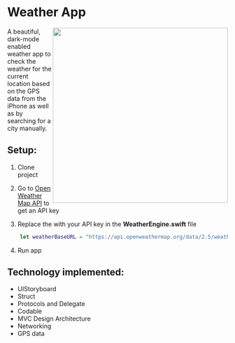 # Weather App

<img src="https://github.com/prosperevergreen/Weather-App-iOS/blob/master/Documentation/WeatherApp.gif" align="right" width="400" />

A beautiful, dark-mode enabled weather app to check the weather for the current location based on the GPS data from the iPhone as well as by searching for a city manually.


## Setup:

1. Clone project

2. Go to [Open Weather Map API](https://openweathermap.org/api) to get an API key

3. Replace the <Your API Key> with your API key in the **WeatherEngine.swift** file

```swift
    let weatherBaseURL = "https://api.openweathermap.org/data/2.5/weather?appid=<Your API Key>&units=metric"
```

4. Run app

## Technology implemented:

- UIStoryboard
- Struct
- Protocols and Delegate
- Codable
- MVC Design Architecture
- Networking
- GPS data
